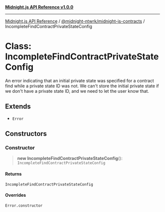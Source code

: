 [**Midnight.js API Reference v1.0.0**](../../../README.md)

***

[Midnight.js API Reference](../../../packages.md) / [@midnight-ntwrk/midnight-js-contracts](../README.md) / IncompleteFindContractPrivateStateConfig

# Class: IncompleteFindContractPrivateStateConfig

An error indicating that an initial private state was specified for a contract find while a
private state ID was not. We can't store the initial private state if we don't have a private state ID,
and we need to let the user know that.

## Extends

- `Error`

## Constructors

### Constructor

> **new IncompleteFindContractPrivateStateConfig**(): `IncompleteFindContractPrivateStateConfig`

#### Returns

`IncompleteFindContractPrivateStateConfig`

#### Overrides

`Error.constructor`
